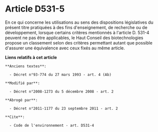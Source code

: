 # Article D531-5

En ce qui concerne les utilisations au sens des dispositions législatives du présent titre pratiquées à des fins
d'enseignement, de recherche ou de développement, lorsque certains critères mentionnés à l'article D. 531-4 peuvent ne pas
être applicables, le Haut Conseil des biotechnologies propose un classement selon des critères permettant autant que possible
d'assurer une équivalence avec ceux fixés au même article.

**Liens relatifs à cet article**

	**Anciens textes**:

	  - Décret n°93-774 du 27 mars 1993 - art. 4 (Ab)

	**Modifié par**:

	  - Décret n°2008-1273 du 5 décembre 2008 - art. 2

	**Abrogé par**:

	  - Décret n°2011-1177 du 23 septembre 2011 - art. 2

	**Cite**:

	  - Code de l'environnement - art. D531-4
